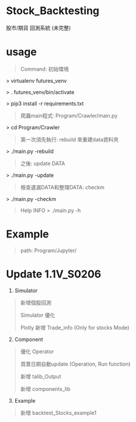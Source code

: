 # Stock_Backtesting
股市/期貨 回測系統 (未完整)


# usage
> Command: 初始環境

\> virtualenv futures_venv 

\> . futures_venv/bin/activate

\> pip3 install -r requirements.txt


> 爬蟲main程式: Program/Crawler/main.py

\> cd Program/Crawler
 

> 第一次須先執行: rebuild 來重建data資料夾

\> ./main.py -rebuild
> 之後: update DATA

\> ./main.py -update

> 檢查遺漏DATA和整理DATA: checkm

\> ./main.py -checkm

> Help INFO
\> ./main.py -h 

# Example
> path: Program/Jupyter/


# Update 1.1V_S0206

1. Simulator

> 新增個股回測
> 
> Simulator 優化
> 
> Plotly 新增 Trade_info (Only for stocks Mode)

2. Component

> 優化 Operator
> 
> 買賣日期自動update (Operation, Run function)
> 
> 新增 talib_Output
> 
> 新增 components_lib

3. Example

>
> 新增 backtest\_Stocks_example1